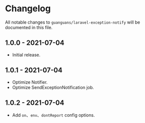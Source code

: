 # Changelog

All notable changes to `guanguans/laravel-exception-notify` will be documented in this file.

## 1.0.0 - 2021-07-04

* Initial release.

## 1.0.1 - 2021-07-04

* Optimize Notifier.
* Optimize SendExceptionNotification job.

## 1.0.2 - 2021-07-04

* Add `on`、`env`、`dontReport` config options.
